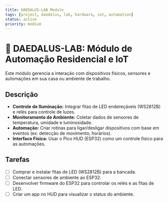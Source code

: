```yaml
---
title: DAEDALUS-LAB Module
tags: [project, daedalus, lab, hardware, iot, automation]
status: active
priority: medium
---
```

# 🏡 DAEDALUS-LAB: Módulo de Automação Residencial e IoT

Este módulo gerencia a interação com dispositivos físicos, sensores e automações em sua casa ou ambiente de trabalho.

## Descrição
- **Controle de Iluminação:** Integrar fitas de LED endereçáveis (WS2812B) e relés para controle de luzes.
- **Monitoramento de Ambiente:** Coletar dados de sensores de temperatura, umidade e luminosidade.
- **Automação:** Criar rotinas para ligar/desligar dispositivos com base em eventos (ex: detecção de movimento, horários).
- **Interface Física:** Usar o Pico HUD (ESP32) como um controle físico para as automações.

## Tarefas
- [ ] Comprar e instalar fitas de LED (WS2812B) para a bancada.
- [ ] Conectar sensores de ambiente ao ESP32.
- [ ] Desenvolver firmware do ESP32 para controlar os relés e as fitas de LED.
- [ ] Criar um app no HUD para visualizar o status do ambiente.
